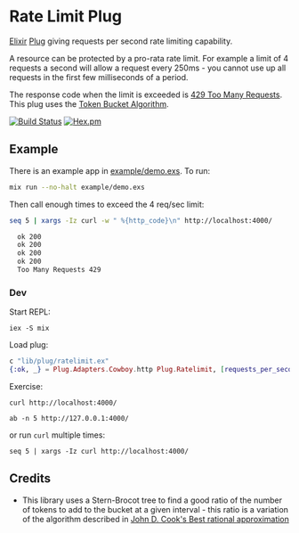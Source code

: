 # Rate Limit Plug

[Elixir](http://elixir-lang.org/) [Plug](https://hexdocs.pm/plug/readme.html) giving requests per second rate limiting capability.

A resource can be protected by a pro-rata rate limit. For example a limit of 4 requests a second will allow a request every 250ms - you cannot use up all requests in the first few milliseconds of a period.

The response code when the limit is exceeded is [429 Too Many Requests](https://tools.ietf.org/html/rfc6585#section-4). This plug uses the [Token Bucket Algorithm](https://en.wikipedia.org/wiki/Token_bucket).

[![Build Status](https://github.com/devstopfix/plug-ratelimit/workflows/ci/badge.svg)](https://github.com/devstopfix/plug-ratelimit/actions)
[![Hex.pm](https://img.shields.io/hexpm/v/plug_ratelimit.svg?style=flat-square)](https://hex.pm/packages/plug_ratelimit)


## Example

There is an example app in [example/demo.exs](example/demo.exs). To run:

```bash
mix run --no-halt example/demo.exs
```

Then call enough times to exceed the 4 req/sec limit:

```bash
seq 5 | xargs -Iz curl -w " %{http_code}\n" http://localhost:4000/

  ok 200
  ok 200
  ok 200
  ok 200
  Too Many Requests 429
```

### Dev

Start REPL:

    iex -S mix

Load plug:

```elixir
c "lib/plug/ratelimit.ex"
{:ok, _} = Plug.Adapters.Cowboy.http Plug.Ratelimit, [requests_per_second: 4]
```

Exercise:

    curl http://localhost:4000/

    ab -n 5 http://127.0.0.1:4000/

or run `curl` multiple times:

    seq 5 | xargs -Iz curl http://localhost:4000/


## Credits

* This library uses a Stern-Brocot tree to find a good ratio of the number of tokens to add to the bucket at a given interval - this ratio is a variation of the algorithm described in [John D. Cook's Best rational approximation](https://www.johndcook.com/blog/2010/10/20/best-rational-approximation/)
